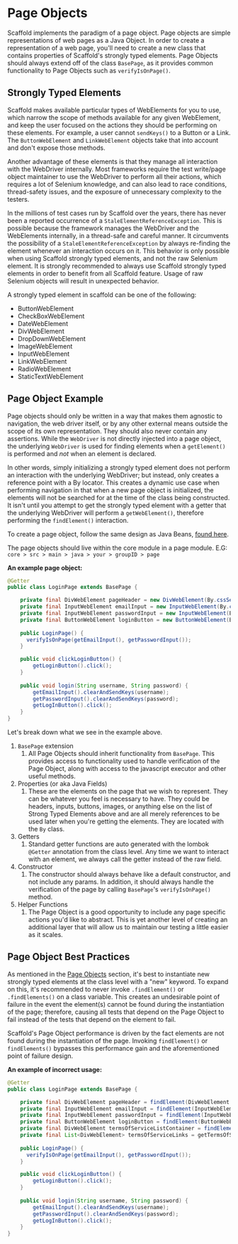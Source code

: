 # Page Objects
Scaffold implements the paradigm of a page object. Page objects are simple representations of web pages as a Java Object. In order to create a representation of a web page, you'll need to create a new class that contains properties
of Scaffold's strongly typed elements. Page Objects should always extend off of the class `BasePage`, as it provides common functionality to
Page Objects such as `verifyIsOnPage()`.

## Strongly Typed Elements
Scaffold makes available particular types of WebElements for you to use, which narrow the scope of methods available for any given WebElement, and keep the user focused on the actions they should be performing on these elements.
For example, a user cannot `sendKeys()` to a Button or a Link. The `ButtonWebElement` and `LinkWebElement` objects take that into account and don't expose those methods.

Another advantage of these elements is that they manage all interaction with the WebDriver internally. Most frameworks require the test write/page object maintainer to use the WebDriver to perform all their actions,
which requires a lot of Selenium knowledge, and can also lead to race conditions, thread-safety issues, and the exposure of unnecessary complexity to the testers.

In the millions of test cases run by Scaffold over the years, there has never been a reported occurrence of a `StaleElementReferenceException`. This is possible because the framework manages the WebDriver and the WebElements
internally, in a thread-safe and careful manner. It circumvents the possibility of a `StaleElementReferenceException` by always re-finding the element whenever an interaction occurs on it. This behavior is only possible when using Scaffold strongly typed elements, and not the raw Selenium element.
It is strongly recommended to always use Scaffold strongly typed elements in order to benefit from all Scaffold feature. Usage of raw Selenium objects will result in unexpected behavior.

A strongly typed element in scaffold can be one of the following:
* ButtonWebElement
* CheckBoxWebElement
* DateWebElement
* DivWebElement
* DropDownWebElement
* ImageWebElement
* InputWebElement
* LinkWebElement
* RadioWebElement
* StaticTextWebElement

## Page Object Example
Page objects should only be written in a way that makes them agnostic to navigation, the web driver itself, or by any other external means outside the scope of its own representation. They should also never contain any
assertions. While the `WebDriver` is not directly injected into a page object, the underlying `WebDriver` is used for finding elements when a `getElement()` is performed and _not_ when an element is declared.

In other words, simply initializing a strongly typed element does not perform an interaction with the underlying WebDriver; but instead, only creates a reference point with a By locator. This creates a dynamic use case when
performing navigation in that when a new page object is initialized, the elements will not be searched for at the time of the class being constructed. It isn't until you attempt to get the strongly typed element with a getter
that the underlying WebDriver will perform a `getWebElement()`, therefore performing the `findElement()` interaction.

To create a page object, follow the same design as Java Beans, [found here](https://www.javatpoint.com/java-bean).

The page objects should live within the core module in a page module. E.G: `core > src > main > java > your > groupID > page`

**An example page object:**
```java
@Getter
public class LoginPage extends BasePage {

    private final DivWebElement pageHeader = new DivWebElement(By.cssSelector("#someHeader"));
    private final InputWebElement emailInput = new InputWebElement(By.cssSelector("#emailInput"));
    private final InputWebElement passwordInput = new InputWebElement(By.cssSelector("#passwordInput"));
    private final ButtonWebElement loginButton = new ButtonWebElement(By.cssSelector("#loginButton"));
    
    public LoginPage() {
      verifyIsOnPage(getEmailInput(), getPasswordInput());
    }

    public void clickLoginButton() {
        getLoginButton().click();
    }
    
    public void login(String username, String password) {
        getEmailInput().clearAndSendKeys(username);
        getPasswordInput().clearAndSendKeys(password);
        getLogInButton().click();
    }
}
```

Let's break down what we see in the example above.

1. `BasePage` extension
    1. All Page Objects should inherit functionality from `BasePage`. This provides access to functionality used to handle verification of the Page Object, along with access to the javascript executor and other useful methods.
2. Properties (or aka Java Fields)
    1. These are the elements on the page that we wish to represent. They can be whatever you feel is necessary to have. They could be headers, inputs, buttons, images, or anything else on the list of Strong Typed Elements above
       and are all merely references to be used later when you're getting the elements. They are located with the `By` class.
3. Getters
    1. Standard getter functions are auto generated with the lombok `@Getter` annotation from the class level. Any time we want to interact with an element, we
       always call the getter instead of the raw field.
4. Constructor
    1. The constructor should always behave like a default constructor, and not include any params. In addition, it should always handle the verification of the page by calling `BasePage`'s `verifyIsOnPage()` method.
5. Helper Functions
    1. The Page Object is a good opportunity to include any page specific actions you'd like to abstract. This is yet another level of creating an additional layer that will allow us to maintain our testing a little easier as it scales.

## Page Object Best Practices
As mentioned in the [Page Objects](#page-objects) section, it's best to instantiate new strongly typed elements at the class level with a "new" keyword. To expand on this,
it's recommended to never invoke `.findElement()` or `.findElements()` on a class variable. This creates an undesirable point of failure in the event the element(s)
cannot be found during the instantiation of the page; therefore, causing all tests that depend on the Page Object to fail instead of the tests that depend
on the element to fail.

Scaffold's Page Object performance is driven by the fact elements are not found during the instantiation of the page. Invoking `findElement()` or `findElements()`
bypasses this performance gain and the aforementioned point of failure design.

**An example of incorrect usage:**
```java
@Getter
public class LoginPage extends BasePage {

    private final DivWebElement pageHeader = findElement(DivWebElement.class, By.cssSelector("#someHeader"));
    private final InputWebElement emailInput = findElement(InputWebElement.class, By.cssSelector("#emailInput"));
    private final InputWebElement passwordInput = findElement(InputWebElement.class, By.cssSelector("#passwordInput"));
    private final ButtonWebElement loginButton = findElement(ButtonWebElement.class, By.cssSelector("#loginButton"));
    private final DivWebElement termsOfServiceListContainer = findElements(DivWebElement.class, By.cssSelector("#tos"));
    private final List<DivWebElement> termsOfServiceLinks = getTermsOfServiceListContainer.findElements(LinkWebElement.class, By.cssSelector("a"));
    
    public LoginPage() {
      verifyIsOnPage(getEmailInput(), getPasswordInput());
    }

    public void clickLoginButton() {
        getLoginButton().click();
    }
    
    public void login(String username, String password) {
        getEmailInput().clearAndSendKeys(username);
        getPasswordInput().clearAndSendKeys(password);
        getLogInButton().click();
    }
}
```
